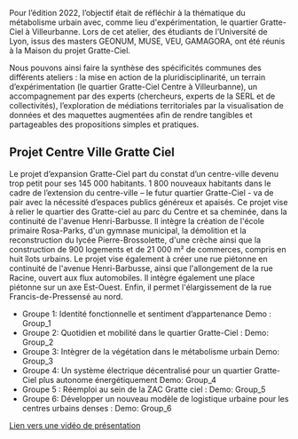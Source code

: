 Pour l’édition 2022, l’objectif était de réfléchir à la thématique du métabolisme urbain avec, comme lieu d'expérimentation, le quartier Gratte-Ciel à Villeurbanne. Lors de cet atelier, des étudiants de l’Université de Lyon, issus des masters GEONUM, MUSE, VEU, GAMAGORA, ont été réunis à la Maison du projet Gratte-Ciel. 

 Nous pouvons ainsi faire la synthèse des spécificités communes des différents ateliers :  la mise en action de la pluridisciplinarité, un terrain d’expérimentation (le quartier Gratte-Ciel Centre à Villeurbanne), un accompagnement par des experts (chercheurs, experts de la SERL et de collectivités), l’exploration de médiations territoriales par la visualisation de données et des maquettes augmentées afin de rendre tangibles et partageables des propositions simples et pratiques.
 
## Projet Centre Ville Gratte Ciel
 Le projet d’expansion Gratte-Ciel part du constat d’un centre-ville devenu trop petit pour ses 145 000 habitants. 1 800 nouveaux habitants dans le cadre de l’extension du centre-ville – le futur quartier Gratte-Ciel - va de pair avec la nécessité d’espaces publics généreux et apaisés. Ce projet vise à relier le quartier des Gratte-ciel au parc du Centre et sa cheminée, dans la continuité de l'avenue Henri-Barbusse. Il intègre la création de l'école primaire Rosa-Parks, d'un gymnase municipal, la démolition et la reconstruction du lycée Pierre-Brossolette, d'une crèche ainsi que la construction de 900 logements et de 21 000 m² de commerces, compris en huit îlots urbains. Le projet vise également à créer une rue piétonne en continuité de l'avenue Henri-Barbusse, ainsi que l'allongement de la rue Racine, ouvert aux flux automobiles. Il intègre également une place piétonne sur un axe Est-Ouest. Enfin, il permet l'élargissement de la rue Francis-de-Pressensé au nord.

 * Groupe 1: Identité fonctionnelle et sentiment d’appartenance  Demo : Group_1
 * Groupe 2: Quotidien et mobilité dans le quartier Gratte-Ciel : Demo: Group_2
 * Groupe 3: Intègrer de la végétation dans le métabolisme urbain Demo: Group_3
 * Groupe 4: Un système électrique décentralisé pour un quartier Gratte-Ciel plus autonome énergétiquement Demo: Group_4
 * Groupe 5 : Réemploi au sein de la ZAC Gratte ciel : Demo: Group_5
 * Groupe 6: Développer un nouveau modèle de logistique urbaine pour les centres urbains denses : Demo: Group_6


[Lien vers une vidéo de présentation](https://www.youtube.com/watch?v=rco2e4YZI84)

